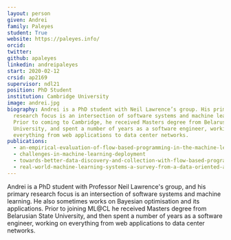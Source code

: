 ```yaml
---
layout: person
given: Andrei
family: Paleyes
student: True
website: https://paleyes.info/
orcid:
twitter: 
github: apaleyes
linkedin: andreipaleyes
start: 2020-02-12
crsid: ap2169
supervisor: ndl21
position: PhD Student
institution: Cambridge University
image: andrei.jpg
biography: Andrei is a PhD student with Neil Lawrence’s group. His primary
  research focus is an intersection of software systems and machine learning.
  Prior to coming to Cambridge, he received Masters degree from Belarusian State
  University, and spent a number of years as a software engineer, working on
  everything from web applications to data center networks.
publications:
  - an-empirical-evaluation-of-flow-based-programming-in-the-machine-learning-deployment-context
  - challenges-in-machine-learning-deployment
  - towards-better-data-discovery-and-collection-with-flow-based-programming
  - real-world-machine-learning-systems-a-survey-from-a-data-oriented-architecture-perspective
---
```


Andrei is a PhD student with Professor Neil Lawrence's group, and his primary research focus is an intersection of software systems and machine learning. He also sometimes works on Bayesian optimisation and its applications. Prior to joining ML@CL he received Masters degree from Belarusian State University, and then spent a number of years as a software engineer, working on everything from web applications to data center networks.
